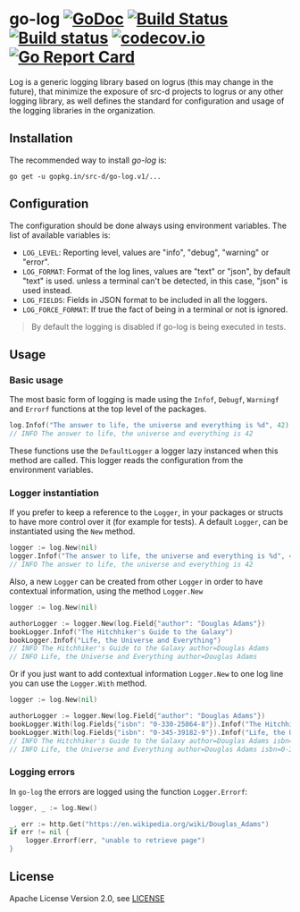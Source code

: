 # go-log [![GoDoc](https://godoc.org/gopkg.in/src-d/go-log.v1?status.svg)](https://godoc.org/github.com/src-d/go-log) [![Build Status](https://travis-ci.org/src-d/go-log.svg)](https://travis-ci.org/src-d/go-log) [![Build status](https://ci.appveyor.com/api/projects/status/15cdr1nk890qpk7g?svg=true)](https://ci.appveyor.com/project/mcuadros/go-log) [![codecov.io](https://codecov.io/github/src-d/go-log/coverage.svg)](https://codecov.io/github/src-d/go-log) [![Go Report Card](https://goreportcard.com/badge/github.com/src-d/go-log)](https://goreportcard.com/report/github.com/src-d/go-log)

Log is a generic logging library based on logrus (this may change in the
future), that minimize the exposure of src-d projects to logrus or any other
logging library, as well defines the standard for configuration and usage of the
logging libraries in the organization.

Installation
------------

The recommended way to install *go-log* is:

```
go get -u gopkg.in/src-d/go-log.v1/...
```

Configuration
-------------

The configuration should be done always using environment variables. The list
of available variables is:

- `LOG_LEVEL`: Reporting level, values are "info", "debug", "warning" or "error".
- `LOG_FORMAT`: Format of the log lines, values are "text" or "json", by default "text" is used. unless a terminal can't be detected, in this case, "json" is used instead.
- `LOG_FIELDS`: Fields in JSON format to be included in all the loggers.
- `LOG_FORCE_FORMAT`: If true the fact of being in a terminal or not is ignored.

> By default the logging is disabled if go-log is being executed in tests.

Usage
-----

### Basic usage

The most basic form of logging is made using the `Infof`, `Debugf`, `Warningf`
and `Errorf` functions at the top level of the packages.

```go
log.Infof("The answer to life, the universe and everything is %d", 42)
// INFO The answer to life, the universe and everything is 42
```

These functions use the `DefaultLogger` a logger lazy instanced when this method
are called. This logger reads the configuration from the environment variables.

### Logger instantiation

If you prefer to keep a reference to the `Logger`, in your packages or structs
to have more control over it (for example for tests). A default `Logger`, can
be instantiated using the `New` method.

```go
logger := log.New(nil)
logger.Infof("The answer to life, the universe and everything is %d", 42)
// INFO The answer to life, the universe and everything is 42
```

Also, a new `Logger` can be created from other `Logger` in order to have
contextual information, using the method `Logger.New`

```go
logger := log.New(nil)

authorLogger := logger.New(log.Field{"author": "Douglas Adams"})
bookLogger.Infof("The Hitchhiker's Guide to the Galaxy")
bookLogger.Infof("Life, the Universe and Everything")
// INFO The Hitchhiker's Guide to the Galaxy author=Douglas Adams
// INFO Life, the Universe and Everything author=Douglas Adams
```

Or if you just want to add contextual information `Logger.New` to one log line
you can use the `Logger.With` method.

```go
logger := log.New(nil)

authorLogger := logger.New(log.Field{"author": "Douglas Adams"})
bookLogger.With(log.Fields{"isbn": "0-330-25864-8"}).Infof("The Hitchhiker's Guide to the Galaxy")
bookLogger.With(log.Fields{"isbn": "0-345-39182-9"}).Infof("Life, the Universe and Everything")
// INFO The Hitchhiker's Guide to the Galaxy author=Douglas Adams isbn=0-330-25864-8
// INFO Life, the Universe and Everything author=Douglas Adams isbn=0-345-39182-9
```

### Logging errors

In `go-log` the errors are logged using the function `Logger.Errorf`:

```go
logger, _ := log.New()

_, err := http.Get("https://en.wikipedia.org/wiki/Douglas_Adams")
if err != nil {
    logger.Errorf(err, "unable to retrieve page")
}
```

License
-------
Apache License Version 2.0, see [LICENSE](LICENSE)
